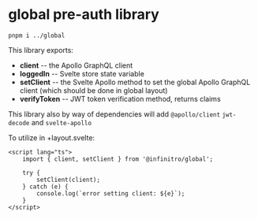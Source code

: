 # global pre-auth library

`pnpm i ../global`

This library exports:

- **client** -- the Apollo GraphQL client
- **loggedIn** -- Svelte store state variable
- **setClient** -- the Svelte Apollo method to set the global Apollo GraphQL client (which should be done in global layout)
- **verifyToken** -- JWT token verification method, returns claims

This library also by way of dependencies will add `@apollo/client` `jwt-decode` and `svelte-apollo`

To utilize in +layout.svelte:

    <script lang="ts">
        import { client, setClient } from '@infinitro/global';

        try {
            setClient(client);
        } catch (e) {
            console.log(`error setting client: ${e}`);
        }
    </script>
